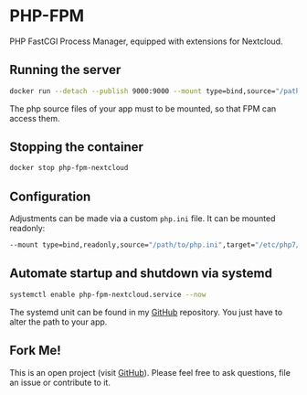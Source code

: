 # PHP-FPM
PHP FastCGI Process Manager, equipped with extensions for Nextcloud.

## Running the server
```bash
docker run --detach --publish 9000:9000 --mount type=bind,source="/path/to/app",target="/path/to/app" --name php-fpm-nextcloud hetsh/php-fpm-nextcloud
```
The php source files of your app must to be mounted, so that FPM can access them.

## Stopping the container
```bash
docker stop php-fpm-nextcloud
```

## Configuration
Adjustments can be made via a custom `php.ini` file. It can be mounted readonly:
```bash
--mount type=bind,readonly,source="/path/to/php.ini",target="/etc/php7/php.ini"
```

## Automate startup and shutdown via systemd
```bash
systemctl enable php-fpm-nextcloud.service --now
```
The systemd unit can be found in my [GitHub](https://github.com/Hetsh/docker-php-fpm-nextcloud) repository.
You just have to alter the path to your app.

## Fork Me!
This is an open project (visit [GitHub](https://github.com/Hetsh/docker-php-fpm-nextcloud)). Please feel free to ask questions, file an issue or contribute to it.